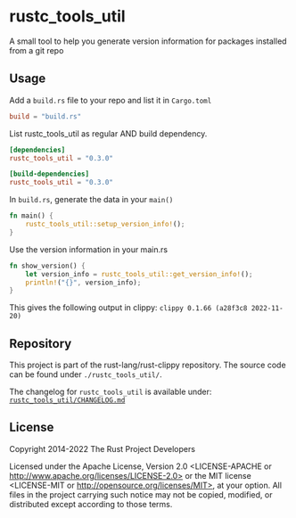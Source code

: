 # rustc_tools_util

A small tool to help you generate version information
for packages installed from a git repo

## Usage

Add a `build.rs` file to your repo and list it in `Cargo.toml`
````toml
build = "build.rs"
````

List rustc_tools_util as regular AND build dependency.
````toml
[dependencies]
rustc_tools_util = "0.3.0"

[build-dependencies]
rustc_tools_util = "0.3.0"
````

In `build.rs`, generate the data in your `main()`

```rust
fn main() {
    rustc_tools_util::setup_version_info!();
}
```

Use the version information in your main.rs

```rust
fn show_version() {
    let version_info = rustc_tools_util::get_version_info!();
    println!("{}", version_info);
}
```

This gives the following output in clippy:
`clippy 0.1.66 (a28f3c8 2022-11-20)`

## Repository

This project is part of the rust-lang/rust-clippy repository. The source code
can be found under `./rustc_tools_util/`.

The changelog for `rustc_tools_util` is available under:
[`rustc_tools_util/CHANGELOG.md`](https://github.com/rust-lang/rust-clippy/blob/master/rustc_tools_util/CHANGELOG.md)

## License

<!-- REUSE-IgnoreStart -->

Copyright 2014-2022 The Rust Project Developers

Licensed under the Apache License, Version 2.0 <LICENSE-APACHE or
http://www.apache.org/licenses/LICENSE-2.0> or the MIT license
<LICENSE-MIT or http://opensource.org/licenses/MIT>, at your
option. All files in the project carrying such notice may not be
copied, modified, or distributed except according to those terms.

<!-- REUSE-IgnoreEnd -->
